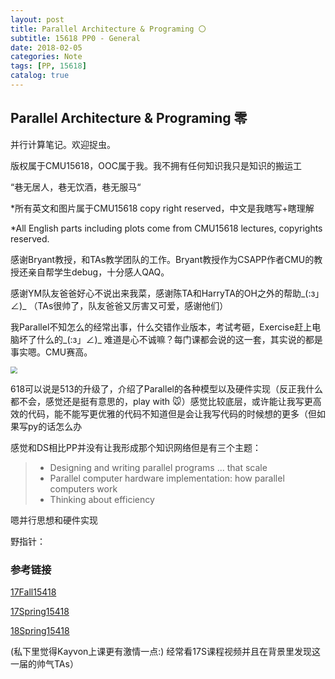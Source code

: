 ```yaml
---
layout: post
title: Parallel Architecture & Programing 〇
subtitle: 15618 PP0 - General
date: 2018-02-05
categories: Note
tags: [PP, 15618]
catalog: true
---
```


## Parallel Architecture & Programing 零

并行计算笔记。欢迎捉虫。

版权属于CMU15618，OOC属于我。我不拥有任何知识我只是知识的搬运工

“巷无居人，巷无饮酒，巷无服马“

*所有英文和图片属于CMU15618 copy right reserved，中文是我瞎写+瞎理解

*All English parts including plots come from CMU15618 lectures, copyrights reserved.

感谢Bryant教授，和TAs教学团队的工作。Bryant教授作为CSAPP作者CMU的教授还亲自帮学生debug，十分感人QAQ。

感谢YM队友爸爸好心不说出来我菜，感谢陈TA和HarryTA的OH之外的帮助\_(:з」∠)_  （TAs很帅了，队友爸爸又厉害又可爱，感谢他们）

我Parallel不知怎么的经常出事，什么交错作业版本，考试考砸，Exercise赶上电脑坏了什么的\_(:з」∠)\_ 难道是心不诚嘛？每门课都会说的这一套，其实说的都是事实嗯。CMU赛高。

<img src="https://raw.githubusercontent.com/YijiaJin/Plot/master/only.png" style="zoom:70%">

618可以说是513的升级了，介绍了Parallel的各种模型以及硬件实现（反正我什么都不会，感觉还是挺有意思的，play with 🐭）感觉比较底层，或许能让我写更高效的代码，能不能写更优雅的代码不知道但是会让我写代码的时候想的更多（但如果写py的话怎么办

感觉和DS相比PP并没有让我形成那个知识网络但是有三个主题：

> * Designing and writing parallel programs ... that scale
> * Parallel computer hardware implementation: how parallel computers work
> * Thinking about efficiency

嗯并行思想和硬件实现

野指针：



### 参考链接

[17Fall15418](http://15418.courses.cs.cmu.edu/fall2017/home)

[17Spring15418](http://15418.courses.cs.cmu.edu/spring2017/)

[18Spring15418](http://www.cs.cmu.edu/~418/schedule.html)

(私下里觉得Kayvon上课更有激情一点:) 经常看17S课程视频并且在背景里发现这一届的帅气TAs）